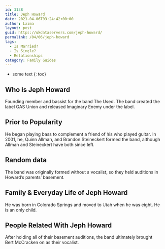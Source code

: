 ```yaml
---
id: 3138
title: Jeph Howard
date: 2021-04-06T03:24:42+00:00
author: Laima
layout: post
guid: https://ukdataservers.com/jeph-howard/
permalink: /04/06/jeph-howard
tags:
  - Is Married?
  - Is Single?
  - Relationships
category: Family Guides
---
```


* some text
{: toc}


## Who is Jeph Howard
                  
                  
                  
Founding member and bassist for the band The Used. The band created the label GAS Union and released Imaginary Enemy under the label.
                  
              
            
              
            
                
                
                
## Prior to Popularity
                  
                  
                  
He began playing bass to complement a friend of his who played guitar. In 2001, he, Quinn Allman, and Brandon Steineckert formed the band, although Allman and Steineckert have both since left.
                  
              
            
              
            
                
                
                
## Random data
                  
                  
                  
The band was originally formed without a vocalist, so they held auditions in Howard&#8217;s parents&#8217; basement.
                  
              
            
              
            
                
                
                
## Family & Everyday Life of Jeph Howard
                  
                  
                  
He was born in Colorado Springs and moved to Utah when he was eight. He is an only child.
                  
              
            
              
            
                
                
                
## People Related With Jeph Howard
                  
                  
                  
After holding all of their basement auditions, the band ultimately brought Bert McCracken on as their vocalist.
                  
              
            
              
            
                
              
            
              
              
            
            
              
            
          
          
          